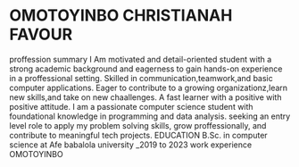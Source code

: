 # OMOTOYINBO CHRISTIANAH FAVOUR
proffession summary
I Am motivated and detail-oriented student with a strong academic background and eagerness to gain hands-on experience in a proffessional setting. Skilled in communication,teamwork,and basic computer applications. Eager to contribute to a growing organizationz,learn new skills,and take on new chaallenges. A fast learner with a positive with positive attitude. I am a passionate computer science student with foundational knowledge in programming and data analysis. seeking an entry level role to apply my problem solving skills, grow proffessionally, and contribute to meaningful tech projects.
EDUCATION
B.Sc. in computer science at Afe babalola university _2019 to 2023
work experience OMOTOYINBO
